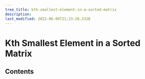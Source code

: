 ```yaml
---
tree_title: kth-smallest-element-in-a-sorted-matrix
description: 
last_modified: 2022-06-09T21:23:28.2328
---
```


# Kth Smallest Element in a Sorted Matrix

## Contents
